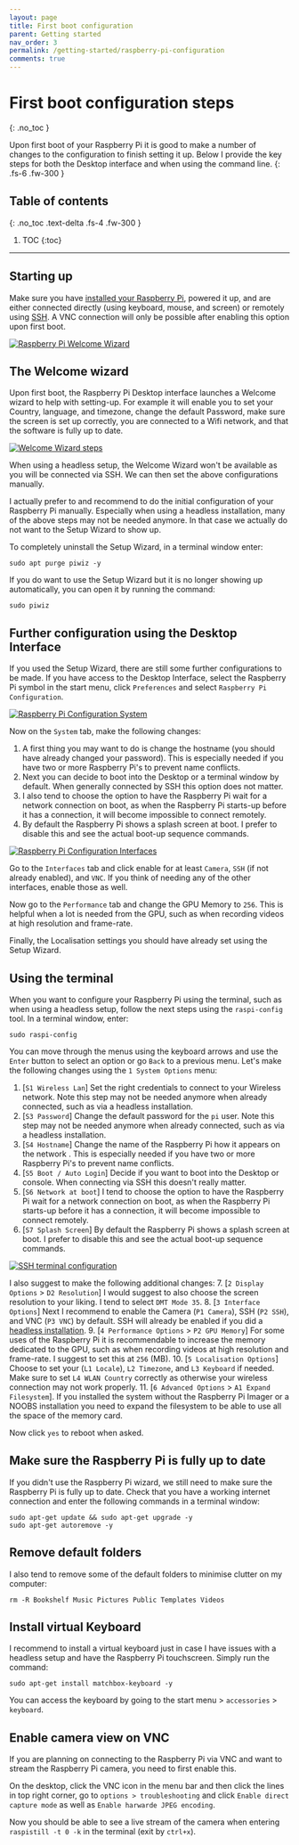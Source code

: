 ```yaml
---
layout: page
title: First boot configuration
parent: Getting started
nav_order: 3
permalink: /getting-started/raspberry-pi-configuration
comments: true
---
```


# First boot configuration steps
{: .no_toc }

Upon first boot of your Raspberry Pi it is good to make a number of changes to the configuration to finish setting it up. Below I provide the key steps for both the Desktop interface and when using the command line.
{: .fs-6 .fw-300 }


## Table of contents
{: .no_toc .text-delta .fs-4 .fw-300 }

1. TOC
{:toc}
---

## Starting up
Make sure you have [installed your Raspberry Pi](install-operating-system.html), powered it up, and are either connected directly (using keyboard, mouse, and screen) or remotely using [SSH](../networking/connecting-via-ssh.html). A VNC connection will only be possible after enabling this option upon first boot.

[![Raspberry Pi Welcome Wizard](/assets/images/raspberrypi-welcome-wizard.jpg?style=centerimgmed)](/assets/images/raspberrypi-welcome-wizard.jpg)

## The Welcome wizard
Upon first boot, the Raspberry Pi Desktop interface launches a Welcome wizard to help with setting-up. For example it will enable you to set your Country, language, and timezone, change the default Password, make sure the screen is set up correctly, you are connected to a Wifi network, and that the software is fully up to date.

[![Welcome Wizard steps](/assets/images/piwiz.gif?style=centerimgmed)](/assets/images/piwiz.gif)

When using a headless setup, the Welcome Wizard won't be available as you will be connected via SSH. We can then set the above configurations manually.

I actually prefer to and recommend to do the initial configuration of your Raspberry Pi manually. Especially when using a headless installation, many of the above steps may not be needed anymore. In that case we actually do not want to the Setup Wizard to show up.

To completely uninstall the Setup Wizard, in a terminal window enter:

```
sudo apt purge piwiz -y
```

If you do want to use the Setup Wizard but it is no longer showing up automatically, you can open it by running the command:

```
sudo piwiz
```

## Further configuration using the Desktop Interface
If you used the Setup Wizard, there are still some further configurations to be made. If you have access to the Desktop Interface, select the Raspberry Pi symbol in the start menu, click `Preferences` and select `Raspberry Pi Configuration`.

[![Raspberry Pi Configuration System](/assets/images/configuration-system.jpg?style=centerimgmed)](/assets/images/configuration-system.jpg)

Now on the `System` tab, make the following changes:

1. A first thing you may want to do is change the hostname (you should have already changed your password). This is especially needed if you have two or more Raspberry Pi's to prevent name conflicts.
2. Next you can decide to boot into the Desktop or a terminal window by default. When generally connected by SSH this option does not matter.
3. I also tend to choose the option to have the Raspberry Pi wait for a network connection on boot, as when the Raspberry Pi starts-up before it has a connection, it will become impossible to connect remotely.
4. By default the Raspberry Pi shows a splash screen at boot. I prefer to disable this and see the actual boot-up sequence commands.

[![Raspberry Pi Configuration Interfaces](/assets/images/configuration-interfaces.jpg?style=centerimgmed)](/assets/images/configuration-interfaces.jpg)

Go to the `Interfaces` tab and click enable for at least `Camera`, `SSH` (if not already enabled), and `VNC`. If you think of needing any of the other interfaces, enable those as well.

Now go to the `Performance` tab and change the GPU Memory to `256`. This is helpful when a lot is needed from the GPU, such as when recording videos at high resolution and frame-rate.

Finally, the Localisation settings you should have already set using the Setup Wizard.

## Using the terminal
When you want to configure your Raspberry Pi using the terminal, such as when using a headless setup, follow the next steps using the `raspi-config` tool. In a terminal window, enter:

```
sudo raspi-config
```

You can move through the menus using the keyboard arrows and use the `Enter` button to select an option or go `Back` to a previous menu. Let's make the following changes using the `1 System Options` menu:

1. [`S1 Wireless Lan`] Set the right credentials to connect to your Wireless network. Note this step may not be needed anymore when already connected, such as via a headless installation.
2. [`S3 Password`] Change the default password for the `pi` user. Note this step may not be needed anymore when already connected, such as via a headless installation.
3. [`S4 Hostname`] Change the name of the Raspberry Pi how it appears on the network . This is especially needed if you have two or more Raspberry Pi's to prevent name conflicts.
4. [`S5 Boot / Auto Login`] Decide if you want to boot into the Desktop or console. When connecting via SSH this doesn't really matter.
5. [`S6 Network at boot`] I tend to choose the option to have the Raspberry Pi wait for a network connection on boot, as when the Raspberry Pi starts-up before it has a connection, it will become impossible to connect remotely.
6. [`S7 Splash Screen`] By default the Raspberry Pi shows a splash screen at boot. I prefer to disable this and see the actual boot-up sequence commands.

[![SSH terminal configuration](/assets/images/terminal-ssh-configuration.jpg?style=centerimgmed)](/assets/images/terminal-ssh-configuration.jpg)

I also suggest to make the following additional changes:
7. [`2 Display Options` > `D2 Resolution`] I would suggest to also choose the screen resolution to your liking. I tend to select `DMT Mode 35`.
8. [`3 Interface Options`] Next I recommend to enable the Camera (`P1 Camera`), SSH (`P2 SSH`), and VNC (`P3 VNC`) by default. SSH will already be enabled if you did a [headless installation](raspberry-pi-headless-setup.html).
9. [`4 Performance Options` > `P2 GPU Memory`] For some uses of the Raspberry Pi it is recommendable to increase the memory dedicated to the GPU, such as when recording videos at high resolution and frame-rate. I suggest to set this at `256` (MB).
10. [`5 Localisation Options`] Choose to set your (`L1 Locale`), `L2 Timezone`, and `L3 Keyboard` if needed. Make sure to set `L4 WLAN Country` correctly as otherwise your wireless connection may not work properly.
11. [`6 Advanced Options` > `A1 Expand Filesystem`]. If you installed the system without the Raspberry Pi Imager or a NOOBS installation you need to expand the filesystem to be able to use all the space of the memory card.

Now click `yes` to reboot when asked.

## Make sure the Raspberry Pi is fully up to date
If you didn't use the Raspberry Pi wizard, we still need to make sure the Raspberry Pi is fully up to date. Check that you have a working internet connection and enter the following commands in a terminal window:

```
sudo apt-get update && sudo apt-get upgrade -y
sudo apt-get autoremove -y
```

## Remove default folders
I also tend to remove some of the default folders to minimise clutter on my computer:

```
rm -R Bookshelf Music Pictures Public Templates Videos
```

## Install virtual Keyboard
I recommend to install a virtual keyboard just in case I have issues with a headless setup and have the Raspberry Pi touchscreen. Simply run the command:

```
sudo apt-get install matchbox-keyboard -y
```

You can access the keyboard by going to the start menu > `accessories` > `keyboard`.

## Enable camera view on VNC
If you are planning on connecting to the Raspberry Pi via VNC and want to stream the Raspberry Pi camera, you need to first enable this.

On the desktop, click the VNC icon in the menu bar and then click the lines in top right corner, go to `options > troubleshooting` and click `Enable direct capture mode` as well as `Enable harwarde JPEG encoding`.

Now you should be able to see a live stream of the camera when entering `raspistill -t 0 -k` in the terminal (exit by `ctrl+x`).
